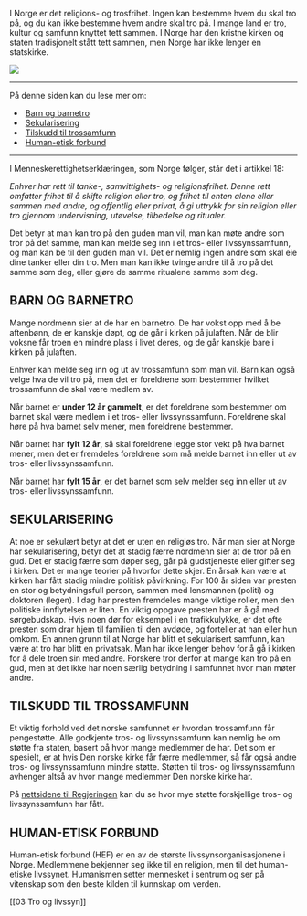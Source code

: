 I Norge er det religions- og trosfrihet. Ingen kan bestemme hvem du skal tro på, og du kan ikke bestemme hvem andre skal tro på. I mange land er tro, kultur og samfunn knyttet tett sammen. I Norge har den kristne kirken og staten tradisjonelt stått tett sammen, men Norge har ikke lenger en statskirke.

![](https://cdn.kursoria.no/pensum/elements/pensum-for-samfunnskunnskapsproven-_mjnhbg.jpg)

---

På denne siden kan du lese mer om:

-    [Barn og barnetro](https://app.norskkunnskap.no/pensum/rtehtr/deyk6u/mjnhbg#barn-og-barnetro)
-    [Sekularisering](https://app.norskkunnskap.no/pensum/rtehtr/deyk6u/mjnhbg#sekularisering)
-    [Tilskudd til trossamfunn](https://app.norskkunnskap.no/pensum/rtehtr/deyk6u/mjnhbg#tilskudd-til-trossamfunn)
-    [Human-etisk forbund](https://app.norskkunnskap.no/pensum/rtehtr/deyk6u/mjnhbg#human-etisk-forbund)

---

I Menneskerettighetserklæringen, som Norge følger, står det i artikkel 18:

_Enhver har rett til tanke-, samvittighets- og religionsfrihet. Denne rett omfatter frihet til å skifte religion eller tro, og frihet til enten alene eller sammen med andre, og offentlig eller privat, å gi uttrykk for sin religion eller tro gjennom undervisning, utøvelse, tilbedelse og ritualer._

Det betyr at man kan tro på den guden man vil, man kan møte andre som tror på det samme, man kan melde seg inn i et tros- eller livssynssamfunn, og man kan be til den guden man vil. Det er nemlig ingen andre som skal eie dine tanker eller din tro. Men man kan ikke tvinge andre til å tro på det samme som deg, eller gjøre de samme ritualene samme som deg. 

## BARN OG BARNETRO

Mange nordmenn sier at de har en barnetro. De har vokst opp med å be aftenbønn, de er kanskje døpt, og de går i kirken på julaften. Når de blir voksne får troen en mindre plass i livet deres, og de går kanskje bare i kirken på julaften.

Enhver kan melde seg inn og ut av trossamfunn som man vil. Barn kan også velge hva de vil tro på, men det er foreldrene som bestemmer hvilket trossamfunn de skal være medlem av. 

Når barnet er **under 12 år gammelt**, er det foreldrene som bestemmer om barnet skal være medlem i et tros- eller livssynssamfunn. Foreldrene skal høre på hva barnet selv mener, men foreldrene bestemmer.

Når barnet har **fylt 12 år**, så skal foreldrene legge stor vekt på hva barnet mener, men det er fremdeles foreldrene som må melde barnet inn eller ut av tros- eller livssynssamfunn.

Når barnet har **fylt 15 år**, er det barnet som selv melder seg inn eller ut av tros- eller livssynssamfunn.

## SEKULARISERING

At noe er sekulært betyr at det er uten en religiøs tro. Når man sier at Norge har sekularisering, betyr det at stadig færre nordmenn sier at de tror på en gud. Det er stadig færre som døper seg, går på gudstjeneste eller gifter seg i kirken. Det er mange teorier på hvorfor dette skjer. En årsak kan være at kirken har fått stadig mindre politisk påvirkning. For 100 år siden var presten en stor og betydningsfull person, sammen med lensmannen (politi) og doktoren (legen). I dag har presten fremdeles mange viktige roller, men den politiske innflytelsen er liten. En viktig oppgave presten har er å gå med sørgebudskap. Hvis noen dør for eksempel i en trafikkulykke, er det ofte presten som drar hjem til familien til den avdøde, og forteller at han eller hun omkom. En annen grunn til at Norge har blitt et sekularisert samfunn, kan være at tro har blitt en privatsak. Man har ikke lenger behov for å gå i kirken for å dele troen sin med andre. Forskere tror derfor at mange kan tro på en gud, men at det ikke har noen særlig betydning i samfunnet hvor man møter andre. 

## TILSKUDD TIL TROSSAMFUNN

Et viktig forhold ved det norske samfunnet er hvordan trossamfunn får pengestøtte. Alle godkjente tros- og livssynssamfunn kan nemlig be om støtte fra staten, basert på hvor mange medlemmer de har. Det som er spesielt, er at hvis Den norske kirke får færre medlemmer, så får også andre tros- og livssynssamfunn mindre støtte. Støtten til tros- og livssynssamfunn avhenger altså av hvor mange medlemmer Den norske kirke har.

På [nettsidene til Regjeringen](https://www.regjeringen.no/no/tema/tro-og-livssyn/tros-og-livssynssamfunn/innsiktsartikler/antall-tilskuddsberettigede-medlemmer-i-/id631507/) kan du se hvor mye støtte forskjellige tros- og livssynssamfunn har fått. 

## HUMAN-ETISK FORBUND

Human-etisk forbund (HEF) er en av de største livssynsorganisasjonene i Norge. Medlemmene bekjenner seg ikke til en religion, men til det human-etiske livssynet. Humanismen setter mennesket i sentrum og ser på vitenskap som den beste kilden til kunnskap om verden.


[[03 Tro og livssyn]]